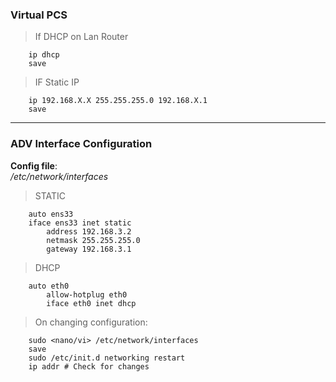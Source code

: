 ### Virtual PCS

> If DHCP on Lan Router
```
    ip dhcp
    save
```

> IF Static
> IP <ip> <netmask> <gw>
 
```
    ip 192.168.X.X 255.255.255.0 192.168.X.1
    save
```

---

### ADV Interface Configuration

**Config file**:  
*/etc/network/interfaces*

> STATIC

```
    auto ens33
    iface ens33 inet static
        address 192.168.3.2
        netmask 255.255.255.0
        gateway 192.168.3.1
```

> DHCP

```
    auto eth0
        allow-hotplug eth0
        iface eth0 inet dhcp
```

> On changing configuration:

```
    sudo <nano/vi> /etc/network/interfaces
    save
    sudo /etc/init.d networking restart
    ip addr # Check for changes
```

